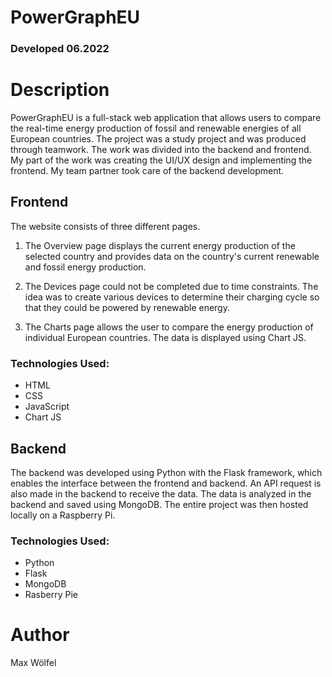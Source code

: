 # PowerGraphEU 

### Developed 06.2022

# Description 
PowerGraphEU is a full-stack web application that allows users to compare the real-time energy production of fossil and renewable energies of all European countries. The project was a study project and was produced through teamwork. The work was divided into the backend and frontend. My part of the work was creating the UI/UX design and implementing the frontend. My team partner took care of the backend development.


## Frontend 

The website consists of three different pages.

1. The Overview page displays the current energy production of the selected country and provides data on the country's current renewable and fossil energy production.

2. The Devices page could not be completed due to time constraints. The idea was to create various devices to determine their charging cycle so that they could be powered by renewable energy.

3. The Charts page allows the user to compare the energy production of individual European countries. The data is displayed using Chart JS.

### Technologies Used:

- HTML
- CSS
- JavaScript
- Chart JS

## Backend

The backend was developed using Python with the Flask framework, which enables the interface between the frontend and backend. An API request is also made in the backend to receive the data. The data is analyzed in the backend and saved using MongoDB. The entire project was then hosted locally on a Raspberry Pi.

### Technologies Used:

- Python
- Flask
- MongoDB
- Rasberry Pie

# Author 

Max Wölfel
